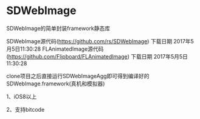 # SDWebImage
SDWebImage的简单封装framework静态库

SDWebImage源代码(https://github.com/rs/SDWebImage) 下载日期 2017年5月5日11:30:28
FLAnimatedImage源代码(https://github.com/Flipboard/FLAnimatedImage) 下载日期 2017年5月5日11:30:28

clone项目之后直接运行SDWebImageAgg即可得到编译好的SDWebImage.framework(真机和模拟器)

1、iOS8以上

2、支持bitcode
